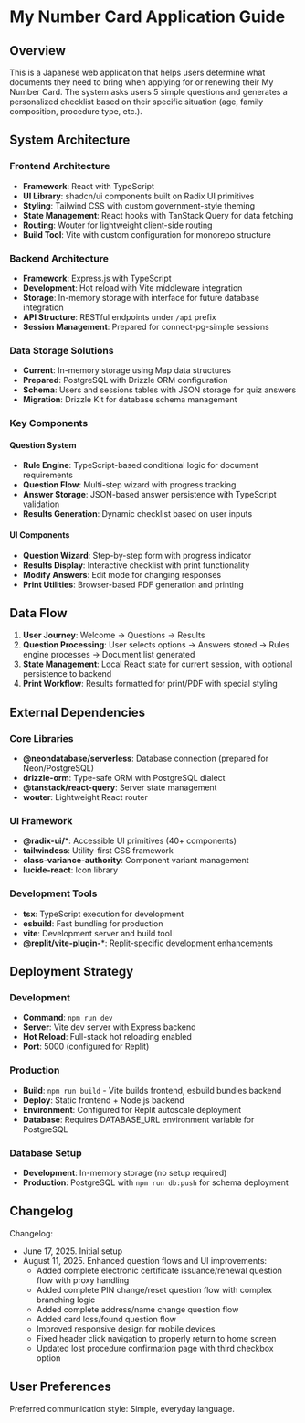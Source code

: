 # My Number Card Application Guide

## Overview

This is a Japanese web application that helps users determine what documents they need to bring when applying for or renewing their My Number Card. The system asks users 5 simple questions and generates a personalized checklist based on their specific situation (age, family composition, procedure type, etc.).

## System Architecture

### Frontend Architecture
- **Framework**: React with TypeScript
- **UI Library**: shadcn/ui components built on Radix UI primitives
- **Styling**: Tailwind CSS with custom government-style theming
- **State Management**: React hooks with TanStack Query for data fetching
- **Routing**: Wouter for lightweight client-side routing
- **Build Tool**: Vite with custom configuration for monorepo structure

### Backend Architecture
- **Framework**: Express.js with TypeScript
- **Development**: Hot reload with Vite middleware integration
- **Storage**: In-memory storage with interface for future database integration
- **API Structure**: RESTful endpoints under `/api` prefix
- **Session Management**: Prepared for connect-pg-simple sessions

### Data Storage Solutions
- **Current**: In-memory storage using Map data structures
- **Prepared**: PostgreSQL with Drizzle ORM configuration
- **Schema**: Users and sessions tables with JSON storage for quiz answers
- **Migration**: Drizzle Kit for database schema management

### Key Components

#### Question System
- **Rule Engine**: TypeScript-based conditional logic for document requirements
- **Question Flow**: Multi-step wizard with progress tracking
- **Answer Storage**: JSON-based answer persistence with TypeScript validation
- **Results Generation**: Dynamic checklist based on user inputs

#### UI Components
- **Question Wizard**: Step-by-step form with progress indicator
- **Results Display**: Interactive checklist with print functionality
- **Modify Answers**: Edit mode for changing responses
- **Print Utilities**: Browser-based PDF generation and printing

## Data Flow

1. **User Journey**: Welcome → Questions → Results
2. **Question Processing**: User selects options → Answers stored → Rules engine processes → Document list generated
3. **State Management**: Local React state for current session, with optional persistence to backend
4. **Print Workflow**: Results formatted for print/PDF with special styling

## External Dependencies

### Core Libraries
- **@neondatabase/serverless**: Database connection (prepared for Neon/PostgreSQL)
- **drizzle-orm**: Type-safe ORM with PostgreSQL dialect
- **@tanstack/react-query**: Server state management
- **wouter**: Lightweight React router

### UI Framework
- **@radix-ui/***: Accessible UI primitives (40+ components)
- **tailwindcss**: Utility-first CSS framework
- **class-variance-authority**: Component variant management
- **lucide-react**: Icon library

### Development Tools
- **tsx**: TypeScript execution for development
- **esbuild**: Fast bundling for production
- **vite**: Development server and build tool
- **@replit/vite-plugin-***: Replit-specific development enhancements

## Deployment Strategy

### Development
- **Command**: `npm run dev`
- **Server**: Vite dev server with Express backend
- **Hot Reload**: Full-stack hot reloading enabled
- **Port**: 5000 (configured for Replit)

### Production
- **Build**: `npm run build` - Vite builds frontend, esbuild bundles backend
- **Deploy**: Static frontend + Node.js backend
- **Environment**: Configured for Replit autoscale deployment
- **Database**: Requires DATABASE_URL environment variable for PostgreSQL

### Database Setup
- **Development**: In-memory storage (no setup required)
- **Production**: PostgreSQL with `npm run db:push` for schema deployment

## Changelog

Changelog:
- June 17, 2025. Initial setup
- August 11, 2025. Enhanced question flows and UI improvements:
  - Added complete electronic certificate issuance/renewal question flow with proxy handling
  - Added complete PIN change/reset question flow with complex branching logic
  - Added complete address/name change question flow
  - Added card loss/found question flow
  - Improved responsive design for mobile devices
  - Fixed header click navigation to properly return to home screen
  - Updated lost procedure confirmation page with third checkbox option

## User Preferences

Preferred communication style: Simple, everyday language.
